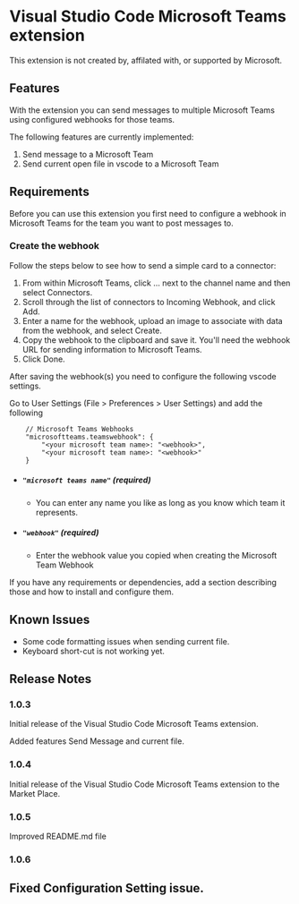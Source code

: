 # Visual Studio Code Microsoft Teams extension

This extension is not created by, affilated with, or supported by Microsoft.

## Features

With the extension you can send messages to multiple Microsoft Teams using configured webhooks for those teams.

The following features are currently implemented:
1. Send message to a Microsoft Team
2. Send current open file in vscode to a Microsoft Team

## Requirements

Before you can use this extension you first need to configure a webhook in Microsoft Teams for the team you want to post messages to.

### Create the webhook
Follow the steps below to see how to send a simple card to a connector:
1. From within Microsoft Teams, click ... next to the channel name and then select Connectors.
2. Scroll through the list of connectors to Incoming Webhook, and click Add.
3. Enter a name for the webhook, upload an image to associate with data from the webhook, and select Create.
4. Copy the webhook to the clipboard and save it. You'll need the webhook URL for sending information to Microsoft Teams.
6. Click Done.

After saving the webhook(s) you need to configure the following vscode settings.

Go to User Settings (File > Preferences > User Settings) and add the following 
```
    // Microsoft Teams Webhooks
    "microsoftteams.teamswebhook": {
        "<your microsoft team name>: "<webhook>",
        "<your microsoft team name>: "<webhook>"
    }
```

* ##### `"microsoft teams name"` (required)
    * You can enter any name you like as long as you know which team it represents.

* ##### `"webhook"` (required)
    * Enter the webhook value you copied when creating the Microsoft Team Webhook


If you have any requirements or dependencies, add a section describing those and how to install and configure them.

## Known Issues

* Some code formatting issues when sending current file.
* Keyboard short-cut is not working yet.

## Release Notes

### 1.0.3

Initial release of the Visual Studio Code Microsoft Teams extension.

Added features Send Message and current file.

### 1.0.4

Initial release of the Visual Studio Code Microsoft Teams extension to the Market Place.

### 1.0.5

Improved README.md file

### 1.0.6

Fixed Configuration Setting issue.
-----------------------------------------------------------------------------------------------------------
